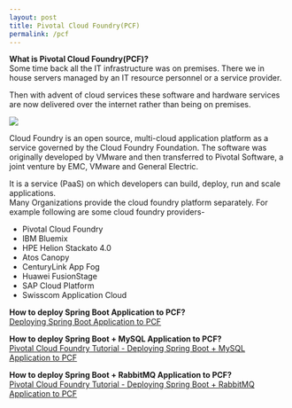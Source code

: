 ```yaml
---
layout: post
title: Pivotal Cloud Foundry(PCF)
permalink: /pcf
---
```


**What is Pivotal Cloud Foundry(PCF)?**  
Some time back all the IT infrastructure was on premises. There we in house servers managed by an IT resource personnel or a service provider.

Then with advent of cloud services these software and hardware services are now delivered over the internet rather than being on premises.

![]({{site.cdn}}/webservices/microservices/spring-cloud.png)

Cloud Foundry is an open source, multi-cloud application platform as a service governed by the Cloud Foundry Foundation. The software was originally developed by VMware and then transferred to Pivotal Software, a joint venture by EMC, VMware and General Electric.

It is a service (PaaS) on which developers can build, deploy, run and scale applications.   
Many Organizations provide the cloud foundry platform separately. For example following are some cloud foundry providers-
-	Pivotal Cloud Foundry
-	IBM Bluemix
-	HPE Helion Stackato 4.0
-	Atos Canopy
-	CenturyLink App Fog
-	Huawei FusionStage
-	SAP Cloud Platform
-	Swisscom Application Cloud

**How to deploy Spring Boot Application to PCF?**  
[Deploying Spring Boot Application to PCF](https://www.javainuse.com/pcf/pcf-hello)

**How to deploy Spring Boot + MySQL Application to PCF?**  
[Pivotal Cloud Foundry Tutorial - Deploying Spring Boot + MySQL Application to PCF](https://www.javainuse.com/pcf/pcf-sql)

**How to deploy Spring Boot + RabbitMQ Application to PCF?**  
[Pivotal Cloud Foundry Tutorial - Deploying Spring Boot + RabbitMQ Application to PCF](https://www.javainuse.com/pcf/pcf-rabbitmq)
